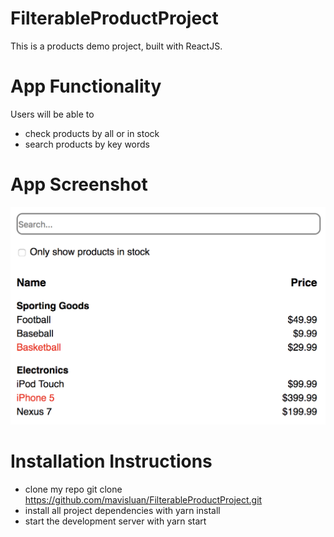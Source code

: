 # FilterableProductProject

This is a products demo project, built with ReactJS.


# App Functionality

Users will be able to 
- check products by all or in stock
- search products by key words


# App Screenshot

![](src/screenshot.png)


# Installation Instructions

- clone my repo git clone https://github.com/mavisluan/FilterableProductProject.git
- install all project dependencies with yarn install
- start the development server with yarn start